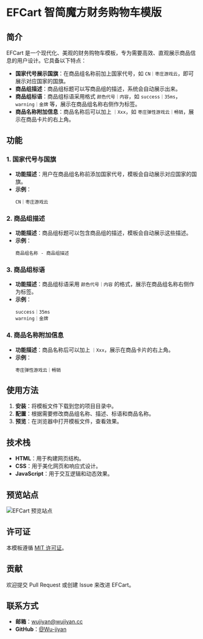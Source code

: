 # EFCart 智简魔方财务购物车模版

## 简介

EFCart 是一个现代化、美观的财务购物车模板，专为需要高效、直观展示商品信息的用户设计。它具备以下特点：

- **国家代号展示国旗**：在商品组名称前加上国家代号，如 `CN｜枣庄游戏云`，即可展示对应国家的国旗。
- **商品组描述**：商品组标题可以写商品组的描述，系统会自动展示出来。
- **商品组标语**：商品组标语采用格式 `颜色代号｜内容`，如 `success｜35ms`，`warning｜金牌` 等，展示在商品组名称右侧作为标签。
- **商品名称附加信息**：商品名称后可以加上 `｜Xxx`，如 `枣庄弹性游戏云｜畅销`，展示在商品卡片的右上角。

## 功能

### 1. 国家代号与国旗

- **功能描述**：用户在商品组名称前添加国家代号，模板会自动展示对应国家的国旗。
- **示例**：
  ```
  CN｜枣庄游戏云
  ```

### 2. 商品组描述

- **功能描述**：商品组标题可以包含商品组的描述，模板会自动展示这些描述。
- **示例**：
  ```
  商品组名称 - 商品组描述
  ```

### 3. 商品组标语

- **功能描述**：商品组标语采用 `颜色代号｜内容` 的格式，展示在商品组名称右侧作为标签。
- **示例**：
  ```
  success｜35ms
  warning｜金牌
  ```

### 4. 商品名称附加信息

- **功能描述**：商品名称后可以加上 `｜Xxx`，展示在商品卡片的右上角。
- **示例**：
  ```
  枣庄弹性游戏云｜畅销
  ```

## 使用方法

1. **安装**：将模板文件下载到您的项目目录中。
2. **配置**：根据需要修改商品组名称、描述、标语和商品名称。
3. **预览**：在浏览器中打开模板文件，查看效果。

## 技术栈

- **HTML**：用于构建网页结构。
- **CSS**：用于美化网页和响应式设计。
- **JavaScript**：用于交互逻辑和动态效果。

## 预览站点

![EFCart 预览站点](https://cloud.idcef.com  )

## 许可证

本模板遵循 [MIT 许可证](https://opensource.org/licenses/MIT)。

## 贡献

欢迎提交 Pull Request 或创建 Issue 来改进 EFCart。

## 联系方式

- **邮箱**：[wujiyan@wujiyan.cc](mailto:wujiyan@wujiyan.cc)
- **GitHub**：[@Wu-jiyan](https://github.com/Wu-jiyan)
